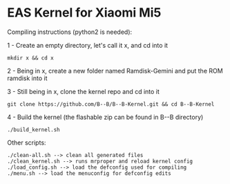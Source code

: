 EAS Kernel for Xiaomi Mi5
===========

Compiling instructions (python2 is needed):

1 - Create an empty directory, let's call it x, and cd into it 

    mkdir x && cd x

2 - Being in x, create a new folder named Ramdisk-Gemini and put the ROM ramdisk into it

3 - Still being in x, clone the kernel repo and cd into it

    git clone https://github.com/B--B/B--B-Kernel.git && cd B--B-Kernel

4 - Build the kernel (the flashable zip can be found in B--B directory)

    ./build_kernel.sh


Other scripts:

    ./clean-all.sh --> clean all generated files
    ./clean_kernel.sh --> runs mrproper and reload kernel config
    ./load_config.sh --> load the defconfig used for compiling
    ./menu.sh --> load the menuconfig for defconfig edits
